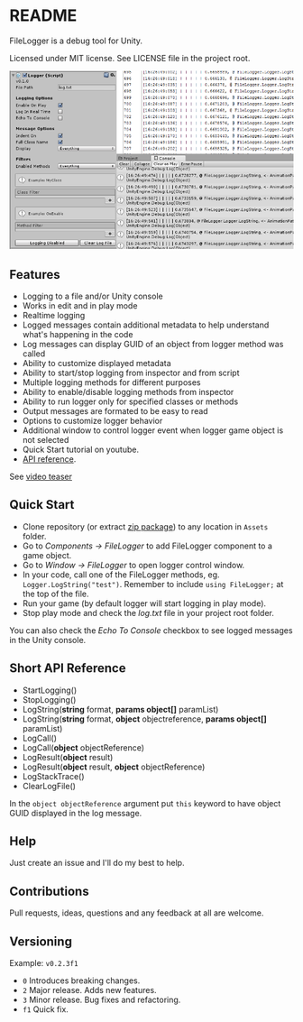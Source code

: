 README
======

FileLogger is a debug tool for Unity.

Licensed under MIT license. See LICENSE file in the project root.

![FileLogger](/Resources/coverart.png?raw=true "FileLogger Coverart")

Features
--------

- Logging to a file and/or Unity console
- Works in edit and in play mode
- Realtime logging
- Logged messages contain additional metadata to help understand what's happening in the code
- Log messages can display GUID of an object from logger method was called
- Ability to customize displayed metadata
- Ability to start/stop logging from inspector and from script
- Multiple logging methods for different purposes
- Ability to enable/disable logging methods from inspector
- Ability to run logger only for specified classes or methods
- Output messages are formated to be easy to read
- Options to customize logger behavior
- Additional window to control logger event when logger game object is not selected
- Quick Start tutorial on youtube.
- [API reference](http://filelogger.airtime-productions.com "Online API").

See [video teaser](https://youtu.be/wS1hQ5641zQ "AnimationPath Animator Unity 5 Extension Teaser ")

Quick Start
------------------

- Clone repository (or extract [zip package](https://github.com/bartlomiejwolk/filelogger/archive/master.zip)) to any location in `Assets` folder.
- Go to _Components -> FileLogger_ to add FileLogger component to a game object.
- Go to _Window -> FileLogger_ to open logger control window.
- In your code, call one of the FileLogger methods, eg. `Logger.LogString("test")`. Remember to include `using FileLogger;` at the top of the file.
- Run your game (by default logger will start logging in play mode).
- Stop play mode and check the _log.txt_ file in your project root folder.

You can also check the _Echo To Console_ checkbox to see logged messages in the Unity console.

Short API Reference
-------------------

- StartLogging()
- StopLogging()
- LogString(**string** format, **params object[]** paramList)
- LogString(**string** format, **object** objectreference, **params object[]** paramList)
- LogCall()
- LogCall(**object** objectReference)
- LogResult(**object** result)
- LogResult(**object** result, **object** objectReference)
- LogStackTrace()
- ClearLogFile()

In the `object objectReference` argument put `this` keyword to have object GUID displayed in the log message.


Help
-----

Just create an issue and I'll do my best to help.

Contributions
------------

Pull requests, ideas, questions and any feedback at all are welcome.

Versioning
----------

Example: `v0.2.3f1`

- `0` Introduces breaking changes.
- `2` Major release. Adds new features.
- `3` Minor release. Bug fixes and refactoring.
- `f1` Quick fix.
